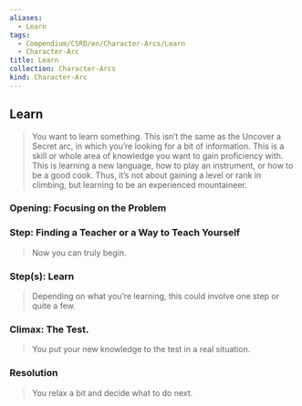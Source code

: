 ```yaml
---
aliases:
  - Learn
tags:
  - Compendium/CSRD/en/Character-Arcs/Learn
  - Character-Arc
title: Learn
collection: Character-Arcs
kind: Character-Arc
---
```

## Learn  
>You want to learn something. This isn’t the same as the Uncover a Secret arc, in which you’re looking for a bit of information. This is a skill or whole area of knowledge you want to gain proficiency with. This is learning a new language, how to play an instrument, or how to be a good cook. Thus, it’s not about gaining a level or rank in climbing, but learning to be an experienced mountaineer.  
### Opening: Focusing on the Problem   
### Step: Finding a Teacher or a Way to Teach Yourself    
>Now you can truly begin.  
### Step(s): Learn    
>Depending on what you’re learning, this could involve one step or quite a few.  
### Climax: The Test.   
>You put your new knowledge to the test in a real situation.  
### Resolution    
>You relax a bit and decide what to do next.
